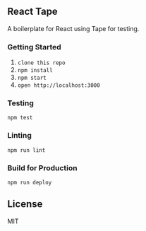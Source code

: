 ## React Tape

A boilerplate for React using Tape for testing.

### Getting Started

1. `clone this repo`
2. `npm install`
3. `npm start`
4. `open http://localhost:3000`

### Testing

```
npm test
```

### Linting

```
npm run lint
```

### Build for Production

```
npm run deploy
```

## License

MIT
